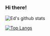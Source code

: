 ### Hi there!

![Ed's github stats](https://github-readme-stats.vercel.app/api?username=edoconnor)

[![Top Langs](https://github-readme-stats.vercel.app/api/top-langs/?username=edoconnor&hide=python)](https://github.com/edoconnor/github-readme-stats)
